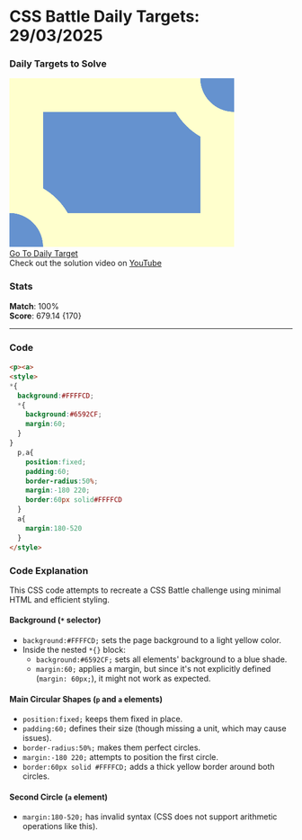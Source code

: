 # CSS Battle Daily Targets: 29/03/2025

### Daily Targets to Solve

![picture of daily target](./images/29.png)  
[Go To Daily Target](https://cssbattle.dev/play/uUJE8UIv4pcAQOiQVEJL)  
Check out the solution video on [YouTube](https://youtube.com/shorts/08IQXMQyWik)

### Stats

**Match**: 100%  
**Score**: 679.14 {170}

---

### Code

```html
<p><a>
<style>
*{
  background:#FFFFCD;
  *{
    background:#6592CF;
    margin:60;
  }
}
  p,a{
    position:fixed;
    padding:60;
    border-radius:50%;
    margin:-180 220;
    border:60px solid#FFFFCD
  }
  a{
    margin:180-520
  }
</style>
```

### **Code Explanation**

This CSS code attempts to recreate a CSS Battle challenge using minimal HTML and efficient styling.

#### **Background (`*` selector)**
- `background:#FFFFCD;` sets the page background to a light yellow color.
- Inside the nested `*{}` block:
  - `background:#6592CF;` sets all elements' background to a blue shade.
  - `margin:60;` applies a margin, but since it's not explicitly defined (`margin: 60px;`), it might not work as expected.

#### **Main Circular Shapes (`p` and `a` elements)**
- `position:fixed;` keeps them fixed in place.
- `padding:60;` defines their size (though missing a unit, which may cause issues).
- `border-radius:50%;` makes them perfect circles.
- `margin:-180 220;` attempts to position the first circle.
- `border:60px solid #FFFFCD;` adds a thick yellow border around both circles.

#### **Second Circle (`a` element)**
- `margin:180-520;` has invalid syntax (CSS does not support arithmetic operations like this).